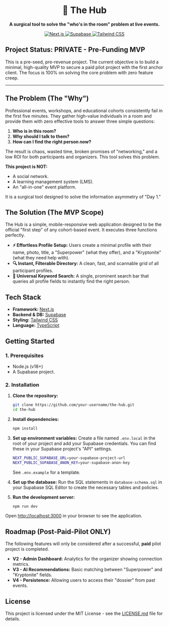 <h1 align="center">👥 The Hub</h1>

<p align="center">
  <strong>A surgical tool to solve the "who's in the room" problem at live events.</strong>
</p>

<p align="center">
  <a href="https://nextjs.org/">
    <img src="https://img.shields.io/badge/Next.js-14+-black.svg?style=for-the-badge&logo=next.js&logoColor=white" alt="Next.js" />
  </a>
  <a href="https://supabase.io/">
    <img src="https://img.shields.io/badge/Supabase-green.svg?style=for-the-badge&logo=supabase&logoColor=white" alt="Supabase" />
  </a>
  <a href="https://tailwindcss.com/">
    <img src="https://img.shields.io/badge/Tailwind_CSS-38B2AC.svg?style=for-the-badge&logo=tailwind-css&logoColor=white" alt="Tailwind CSS" />
  </a>
</p>

## Project Status: PRIVATE - Pre-Funding MVP

This is a pre-seed, pre-revenue project. The current objective is to build a minimal, high-quality MVP to secure a paid pilot project with the first anchor client. The focus is 100% on solving the core problem with zero feature creep.

---

## The Problem (The "Why")

Professional events, workshops, and educational cohorts consistently fail in the first five minutes. They gather high-value individuals in a room and provide them with zero effective tools to answer three simple questions:

1.  **Who is in this room?**
2.  **Why should I talk to them?**
3.  **How can I find the right person *now*?**

The result is chaos, wasted time, broken promises of "networking," and a low ROI for both participants and organizers. This tool solves this problem.

**This project is NOT:**
*   A social network.
*   A learning management system (LMS).
*   An "all-in-one" event platform.

It is a surgical tool designed to solve the information asymmetry of "Day 1."

## The Solution (The MVP Scope)

The Hub is a simple, mobile-responsive web application designed to be the official "first step" of any cohort-based event. It executes three functions perfectly.

*   **⚡️ Effortless Profile Setup:** Users create a minimal profile with their name, photo, title, a "Superpower" (what they offer), and a "Kryptonite" (what they need help with).
*   **🔍 Instant, Filterable Directory:** A clean, fast, and scannable grid of all participant profiles.
*   **🔑 Universal Keyword Search:** A single, prominent search bar that queries all profile fields to instantly find the right person.

## Tech Stack

*   **Framework:** [Next.js](https://nextjs.org/)
*   **Backend & DB:** [Supabase](https://supabase.io/)
*   **Styling:** [Tailwind CSS](https://tailwindcss.com/)
*   **Language:** [TypeScript](https://www.typescriptlang.org/)

## Getting Started

### 1. Prerequisites
*   Node.js (v18+)
*   A Supabase project.

### 2. Installation

1.  **Clone the repository:**
    ```bash
    git clone https://github.com/your-username/the-hub.git
    cd the-hub
    ```

2.  **Install dependencies:**
    ```bash
    npm install
    ```

3.  **Set up environment variables:**
    Create a file named `.env.local` in the root of your project and add your Supabase credentials. You can find these in your Supabase project's "API" settings.

    ```bash
    NEXT_PUBLIC_SUPABASE_URL=your-supabase-project-url
    NEXT_PUBLIC_SUPABASE_ANON_KEY=your-supabase-anon-key
    ```
    See `.env.example` for a template.

4.  **Set up the database:**
    Run the SQL statements in `database-schema.sql` in your Supabase SQL Editor to create the necessary tables and policies.

5.  **Run the development server:**
    ```bash
    npm run dev
    ```

Open [http://localhost:3000](http://localhost:3000) in your browser to see the application.

## Roadmap (Post-Paid-Pilot ONLY)

The following features will only be considered after a successful, **paid** pilot project is completed.

*   **V2 - Admin Dashboard:** Analytics for the organizer showing connection metrics.
*   **V3 - AI Recommendations:** Basic matching between "Superpower" and "Kryptonite" fields.
*   **V4 - Persistence:** Allowing users to access their "dossier" from past events.

## License

This project is licensed under the MIT License - see the [LICENSE.md](LICENSE.md) file for details.
